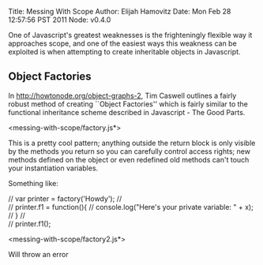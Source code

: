 Title: Messing With Scope
Author: Elijah Hamovitz
Date: Mon Feb 28 12:57:56 PST 2011
Node: v0.4.0

One of Javascript's greatest weaknesses is the frighteningly flexible
way it approaches scope, and one of the easiest ways this weakness can
be exploited is when attempting to create inheritable objects in
Javascript.

## Object Factories

In http://howtonode.org/object-graphs-2, Tim Caswell
outlines a fairly robust method of creating ``Object Factories'' which
is fairly similar to the functional inheritance scheme described in
Javascript - The Good Parts.

<messing-with-scope/factory.js*>

This is a pretty cool pattern; anything outside the return block is only
visible by the methods you return so you can carefully control access
rights; new methods defined on the object or even redefined old methods
can't touch your instantiation variables.

Something like:

//  var printer = factory('Howdy');
//  
//  printer.f1 = function(){
//    console.log("Here's your private variable: " + x);
//  }
//  
//  printer.f1();

<messing-with-scope/factory2.js*>

Will throw an error


